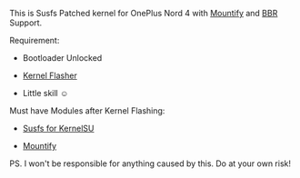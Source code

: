 This is Susfs Patched kernel for OnePlus Nord 4 with [Mountify](https://github.com/backslashxx/mountify)
 and [BBR](https://github.com/google/bbr)
 Support.

Requirement:

* Bootloader Unlocked
 
* [Kernel Flasher](https://github.com/fatalcoder524/KernelFlasher)

* Little skill ☺️

Must have Modules after Kernel Flashing:

* [Susfs for KernelSU](https://github.com/sidex15/ksu_module_susfs)

* [Mountify](https://github.com/backslashxx/mountify)





PS. I won't be responsible for anything caused by this. Do at your own risk!
